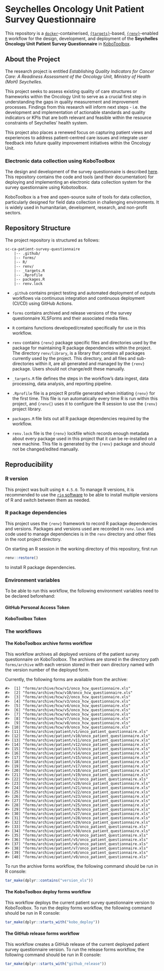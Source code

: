 
<!-- README.md is generated from README.Rmd. Please edit that file -->

# Seychelles Oncology Unit Patient Survey Questionnaire

<!-- badges: start -->

<!-- badges: end -->

This repository is a
[`docker`](https://www.docker.com/get-started)-containerised,
[`{targets}`](https://docs.ropensci.org/targets/)-based,
[`{renv}`](https://rstudio.github.io/renv/articles/renv.html)-enabled
[`R`](https://cran.r-project.org/) workflow for the design, development,
and deployment of the **Seychelles Oncology Unit Patient Survey
Questionnaire** in [KoboToolbox](https://www.kobotoolbox.org/).

## About the Project

The research project is entitled *Establishing Quality Indicators for
Cancer Care: A Readiness Assessment of the Oncology Unit, Ministry of
Health (MoH) Seychelles*.

This project seeks to assess existing quality of care structures or
frameworks within the Oncology Unit to serve as a crucial first step in
understanding the gaps in quality measurement and improvement processes.
Findings from this research will inform next steps - i.e. the
development and implementation of actionable standards and quality
indicators or KPIs that are both relevant and feasible within the
resource constraints of Seychelles’ health system.

This project also places a renewed focus on capturing patient views and
experiences to address patient-centred care issues and integrate user
feedback into future quality improvement initiatives within the Oncology
Unit.

### Electronic data collection using KoboToolbox

The design and development of the survey questionnaire is described
[here](https://oxford-ihtm.io/sc-ca-patient-survey-handbook/questionnaire.html).
This repository contains the code and tools (and their documentation)
for deploying and implementing an electronic data collection system for
the survey questionnaire using Kobotoolbox.

KoboToolbox is a free and open-source suite of tools for data
collection, particularly designed for field data collection in
challenging environments. It is widely used in humanitarian,
development, research, and non-profit sectors.

## Repository Structure

The project repository is structured as follows:

    sc-ca-patient-survey-questionnaire
        |-- .github/
        |-- forms/
        |-- R/
        |-- renv/
        |-- _targets.R
        |-- .Rprofile
        |-- packages.R
        |-- renv.lock

- `.github` contains project testing and automated deployment of outputs
  workflows via continuous integration and continuous deployment (CI/CD)
  using GitHub Actions.

- `forms` contains archived and release versions of the survey
  questionnaire XLSForms and their associated media files.

- `R` contains functions developed/created specifically for use in this
  workflow.

- `renv` contains `{renv}` package specific files and directories used
  by the package for maintaining R package dependencies within the
  project. The directory `renv/library`, is a library that contains all
  packages currently used by the project. This directory, and all files
  and sub-directories within it, are all generated and managed by the
  `{renv}` package. Users should not change/edit these manually.

- `_targets.R` file defines the steps in the workflow’s data ingest,
  data processing, data analysis, and reporting pipeline.

- `.Rprofile` file is a project R profile generated when initiating
  `{renv}` for the first time. This file is run automatically every time
  R is run within this project, and `{renv{}` uses it to configure the R
  session to use the `{renv}` project library.

- `packages.R` file lists out all R package dependencies required by the
  workflow.

- `renv.lock` file is the `{renv}` lockfile which records enough
  metadata about every package used in this project that it can be
  re-installed on a new machine. This file is generated by the `{renv}`
  package and should not be changed/edited manually.

## Reproducibility

### R version

This project was built using `R 4.5.0`. To manage R versions, it is
recommended to use the [`rig` software](https://github.com/r-lib/rig) to
be able to install multiple versions of R and switch between them as
needed.

### R package dependencies

This project uses the `{renv}` framework to record R package
dependencies and versions. Packages and versions used are recorded in
`renv.lock` and code used to manage dependencies is in the `renv`
directory and other files in the root project directory.

On starting an R session in the working directory of this repository,
first run

``` r
renv::restore()
```

to install R package dependencies.

### Environment variables

To be able to run this workflow, the following environment variables
need to be declared beforehand:

#### GitHub Personal Access Token

#### KoboToolbox Token

### The workflows

#### The KoboToolbox archive forms workflow

This workflow archives all deployed versions of the patient survey
questionnaire on KoboToolbox. The archives are stored in the directory
path `forms/archive` with each version stored in their own directory
named with the version number of the deployed form.

Currently, the following forms are available from the archive:

    #>  [1] "forms/archive/hcw/v1/onco_hcw_questionnaire.xls"         
    #>  [2] "forms/archive/hcw/v10/onco_hcw_questionnaire.xls"        
    #>  [3] "forms/archive/hcw/v2/onco_hcw_questionnaire.xls"         
    #>  [4] "forms/archive/hcw/v3/onco_hcw_questionnaire.xls"         
    #>  [5] "forms/archive/hcw/v4/onco_hcw_questionnaire.xls"         
    #>  [6] "forms/archive/hcw/v5/onco_hcw_questionnaire.xls"         
    #>  [7] "forms/archive/hcw/v6/onco_hcw_questionnaire.xls"         
    #>  [8] "forms/archive/hcw/v7/onco_hcw_questionnaire.xls"         
    #>  [9] "forms/archive/hcw/v8/onco_hcw_questionnaire.xls"         
    #> [10] "forms/archive/hcw/v9/onco_hcw_questionnaire.xls"         
    #> [11] "forms/archive/patient/v1/onco_patient_questionnaire.xls" 
    #> [12] "forms/archive/patient/v10/onco_patient_questionnaire.xls"
    #> [13] "forms/archive/patient/v11/onco_patient_questionnaire.xls"
    #> [14] "forms/archive/patient/v12/onco_patient_questionnaire.xls"
    #> [15] "forms/archive/patient/v13/onco_patient_questionnaire.xls"
    #> [16] "forms/archive/patient/v14/onco_patient_questionnaire.xls"
    #> [17] "forms/archive/patient/v15/onco_patient_questionnaire.xls"
    #> [18] "forms/archive/patient/v16/onco_patient_questionnaire.xls"
    #> [19] "forms/archive/patient/v17/onco_patient_questionnaire.xls"
    #> [20] "forms/archive/patient/v18/onco_patient_questionnaire.xls"
    #> [21] "forms/archive/patient/v19/onco_patient_questionnaire.xls"
    #> [22] "forms/archive/patient/v2/onco_patient_questionnaire.xls" 
    #> [23] "forms/archive/patient/v20/onco_patient_questionnaire.xls"
    #> [24] "forms/archive/patient/v21/onco_patient_questionnaire.xls"
    #> [25] "forms/archive/patient/v22/onco_patient_questionnaire.xls"
    #> [26] "forms/archive/patient/v23/onco_patient_questionnaire.xls"
    #> [27] "forms/archive/patient/v24/onco_patient_questionnaire.xls"
    #> [28] "forms/archive/patient/v25/onco_patient_questionnaire.xls"
    #> [29] "forms/archive/patient/v26/onco_patient_questionnaire.xls"
    #> [30] "forms/archive/patient/v27/onco_patient_questionnaire.xls"
    #> [31] "forms/archive/patient/v28/onco_patient_questionnaire.xls"
    #> [32] "forms/archive/patient/v29/onco_patient_questionnaire.xls"
    #> [33] "forms/archive/patient/v3/onco_patient_questionnaire.xls" 
    #> [34] "forms/archive/patient/v30/onco_patient_questionnaire.xls"
    #> [35] "forms/archive/patient/v4/onco_patient_questionnaire.xls" 
    #> [36] "forms/archive/patient/v5/onco_patient_questionnaire.xls" 
    #> [37] "forms/archive/patient/v6/onco_patient_questionnaire.xls" 
    #> [38] "forms/archive/patient/v7/onco_patient_questionnaire.xls" 
    #> [39] "forms/archive/patient/v8/onco_patient_questionnaire.xls" 
    #> [40] "forms/archive/patient/v9/onco_patient_questionnaire.xls"

To run the archive forms workflow, the following command should be run
in R console:

``` r
tar_make(dplyr::contains("version_xls"))
```

#### The KoboToolbox deploy forms workflow

This workflow deploys the current patient survey questionnaire version
to KoboToolbox. To run the deploy forms workflow, the following command
should be run in R console:

``` r
tar_make(dplyr::starts_with("kobo_deploy"))
```

#### The GitHub release forms workflow

This workflow creates a GitHub release of the current deployed patient
survey questionnaire version. To run the release forms workflow, the
following command should be run in R console:

``` r
tar_make(dplyr::starts_with("github_release"))
```
